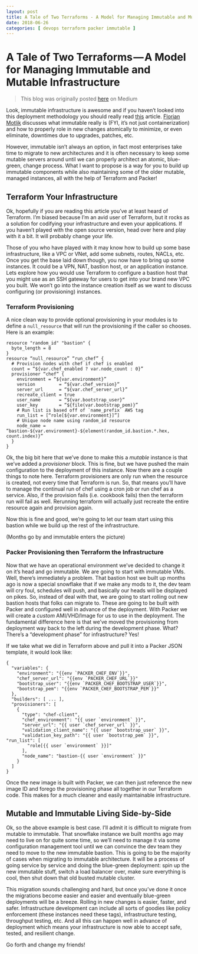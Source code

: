 ```yaml
---
layout: post
title: A Tale of Two Terraforms - A Model for Managing Immutable and Mutable Infrastructure
date: 2018-06-26
categories: [ devops terraform packer immutable ]
---
```


# A Tale of Two Terraforms — A Model for Managing Immutable and Mutable Infrastructure

> This blog was originally posted [here](https://medium.com/rigged-ops/a-tale-of-two-terraforms-a-model-for-managing-immutable-and-mutable-infrastructure-fa0f5422c27b) on Medium

Look, immutable infrastructure is awesome and if you haven’t looked into this deployment methodology you should really read [this](https://blog.codeship.com/immutable-infrastructure/) article. [Florian Motlik](https://blog.codeship.com/author/florianmotlik/) discusses what immutable really is (FYI, it’s not just containerization) and how to properly role in new changes atomically to minimize, or even eliminate, downtimes due to upgrades, patches, etc.

However, immutable isn’t always an option, in fact most enterprises take time to migrate to new architectures and it is often necessary to keep some mutable servers around until we can properly architect an atomic, blue-green, change process. What I want to propose is a way for you to build up immutable components while also maintaining some of the older mutable, managed instances, all with the help of Terraform and Packer!

## Terraform Your Infrastructure

Ok, hopefully if you are reading this article you’ve at least heard of Terraform. I’m biased because I’m an avid user of Terraform, but it rocks as a solution for codifying your infrastructure and even your applications. If you haven’t played with the open source version, head over here and play with it a bit. It will probably change your life.

Those of you who have played with it may know how to build up some base infrastructure, like a VPC or VNet, add some subnets, routes, NACLs, etc. Once you get the base laid down though, you now have to bring up some instances. It could be a VPN, NAT, bastion host, or an application instance. Lets explore how you would use Terraform to configure a bastion host that you might use as an SSH gateway for users to get into your brand new VPC you built. We won’t go into the instance creation itself as we want to discuss configuring (or provisioning) instances.

### Terraform Provisioning

A nice clean way to provide optional provisioning in your modules is to define a `null_resource` that will run the provisioning if the caller so chooses. Here is an example:

```hcl
resource "random_id" "bastion" {
  byte_length = 8
}
resource “null_resource” “run_chef” {
  # Provision nodes with chef if chef is enabled
  count = “${var.chef_enabled ? var.node_count : 0}”
  provisioner “chef” {
    environment = “${var.environment}”
    version         = “${var.chef_version}”
    server_url      = “${var.chef_server_url}”
    recreate_client = true
    user_name       = “${var.bootstrap_user}”
    user_key        = “${file(var.bootstrap_pem)}”
    # Run list is based off of `name_prefix` AWS tag
    run_list = [“role[${var.environment}]”]
    # Unique node name using random_id resource
    node_name = “bastion-${var.environment}-${element(random_id.bastion.*.hex, count.index)}”
  }
}
```

Ok, the big bit here that we’ve done to make this a _mutable_ instance is that we’ve added a _provisioner_ block. This is fine, but we have pushed the main configuration to the deployment of this instance. Now there are a couple things to note here. Terraform provisioners are only run when the resource is created, not every time that Terraform is run. So, that means you’ll have to manage the continual run of chef using a cron job or run chef as a service. Also, if the provision fails (i.e. cookbook fails) then the terraform run will fail as well. Rerunning terraform will actually just recreate the entire resource again and provision again.

Now this is fine and good, we’re going to let our team start using this bastion while we build up the rest of the infrastructure.

(Months go by and immutable enters the picture)

### Packer Provisioning then Terraform the Infrastructure

Now that we have an operational environment we’ve decided to change it on it’s head and go immutable. We are going to start with immutable VMs. Well, there’s immediately a problem. That bastion host we built up months ago is now a special snowflake that if we make any mods to it, the dev team will cry foul, schedules will push, and basically our heads will be displayed on pikes. So, instead of deal with that, we are going to start rolling out new bastion hosts that folks can migrate to. These are going to be built with Packer and configured well in advance of the deployment. With Packer we will create a _custom_ AMI/VHD/Image for us to use in the deployment. The fundamental difference here is that we’ve moved the provisioning from deployment way back to the left during the development phase. What? There’s a “development phase” for infrastructure? Yes!

If we take what we did in Terraform above and pull it into a Packer JSON template, it would look like:

```hcl
{
  "variables": {
    "environment": "{{env `PACKER_CHEF_ENV`}}",
    "chef_server_url": "{{env `PACKER_CHEF_URL`}}"
    "bootstrap_user": "{{env `PACKER_CHEF_BOOTSTRAP_USER`}}",
    "bootstrap_pem": "{{env `PACKER_CHEF_BOOTSTRAP_PEM`}}"
  },
  "builders": [ ... ],
  "provisioners": [
    {
      "type": "chef-client",
      "chef_environment": "{{ user `environment` }}",
      "server_url": "{{ user `chef_server_url` }}",
      "validation_client_name": "{{ user `bootstrap_user` }}",
      "validation_key_path": "{{ user `bootstrap_pem` }}",
"run_list": [
        "role[{{ user `environment` }}]"
      ],
      "node_name": "bastion-{{ user `environment` }}"
    }
  ]
}
```

Once the new image is built with Packer, we can then just reference the new image ID and forego the provisioning phase all together in our Terraform code. This makes for a much cleaner and easily maintainable infrastructure.

## Mutable and Immutable Living Side-by-Side

Ok, so the above example is best case. I’ll admit it is difficult to migrate from mutable to immutable. That snowflake instance we built months ago may need to live on for quite some time, so we’ll need to manage it via some configuration management tool until we can convince the dev team they need to move to the new immutable bastion. This is going to be the majority of cases when migrating to immutable architecture. It will be a process of going service by service and doing the blue-green deployment: spin up the new immutable stuff, switch a load balancer over, make sure everything is cool, then shut down that old busted mutable cluster.

This migration sounds challenging and hard, but once you’ve done it once the migrations become easier and easier and eventually blue-green deployments will be a breeze. Rolling in new changes is easier, faster, and safer. Infrastructure development can include all sorts of goodies like policy enforcement (these instances need these tags), infrastructure testing, throughput testing, etc. And all this can happen well in advance of deployment which means your infrastructure is now able to accept safe, tested, and resilient change.

Go forth and change my friends!
